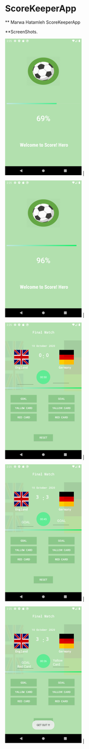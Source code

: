 # ScoreKeeperApp
** Marwa Hatamleh
ScoreKeeperApp


**ScreenShots.

 <img src="pic1.png" width="250">  |
  
  <img src="pic2.png" width="250"> |
  
 <img src="pic3.png" width="250">  |
  
  <img src="pic4.png" width="250"> |
  
 <img src="pic5.png" width="250">  |
  


